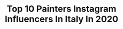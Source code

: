 ---
title: Top 10 Painters Instagram Influencers In Italy In 2020
description: >-
  Find top painters Instagram influencers in Italy in 2020. Most popular hashtags: #painting #art #contemporaryart #italianartist.
platform: Instagram
profiles:
  - username: "gloriabiagetti"
    fullname: >-
      ☽ 𝖌𝖑𝖔𝖗𝖌𝖊𝖔𝖚𝖘 𝖒𝖆𝖐𝖊𝖚𝖕 ☾
    location: "Italy"
    followers: 4471
    engagement: 2673
    commentsToLikes: 0.106090
    avatar: "https://scontent-gmp1-1.cdninstagram.com/v/t51.2885-19/s320x320/90090167_831500627255519_4566113941515665408_n.jpg?_nc_ht=scontent-gmp1-1.cdninstagram.com&_nc_ohc=hsKDywciS9sAX-66ic1&oh=7a33e755057f7a10e8ff6f5c58ad7218&oe=5EA5FCB7"
    verified: false
    hashtags: "#lion, #makeupbyme, #globalmakeupartist, #nyxcosmeticsitaly"
  - username: "niceandthefox"
    fullname: >-
      Nice And The Fox
    location: "Italy"
    followers: 4853
    engagement: 1520
    commentsToLikes: 0.042204
    avatar: "https://scontent-xsp1-2.cdninstagram.com/v/t51.2885-19/s320x320/58453957_429650007822413_8686676990880645120_n.jpg?_nc_ht=scontent-xsp1-2.cdninstagram.com&_nc_ohc=R8oEkgIJqigAX9lay8K&oh=f6cdb6c300420f38d3190c6ee68a746b&oe=5EB30DA2"
    verified: false
    hashtags: "#fineart, #artstudio, #portraitpainting, #artoftheday"
  - username: "carolyneroehm"
    fullname: >-
      Carolyne Roehm
    location: "Italy"
    followers: 42134
    engagement: 547
    commentsToLikes: 0.085352
    avatar: "https://scontent-lht6-1.cdninstagram.com/v/t51.2885-19/s320x320/12145378_1660678970841609_1123476585_a.jpg?_nc_ht=scontent-lht6-1.cdninstagram.com&_nc_ohc=SnHWmyq1XjgAX-cugfg&oh=87e4bd026d3953904a013c16ecd7f60d&oe=5EBA6B0C"
    verified: true
    hashtags: "#colbaltblue, #blueandwhiteforever, #lovelockets, #australia"
  - username: "lucaluceartgallery_makeup"
    fullname: >-
      LUCA LUCE
    location: "Italy"
    followers: 306731
    engagement: 166
    commentsToLikes: 0.021773
    avatar: "https://scontent-lhr8-1.cdninstagram.com/v/t51.2885-19/s320x320/83883308_187557439178069_3678708848450863104_n.jpg?_nc_ht=scontent-lhr8-1.cdninstagram.com&_nc_ohc=0VRIlCoJcMEAX_MOO7R&oh=62c09530e7d6468c3163a39208ccae09&oe=5EBA6A0C"
    verified: true
    hashtags: "#illusion, #covid, #splatter, #mehronmakeup"
  - username: "stefano_rookie"
    fullname: >-
      Stefano Rookie Casati
    location: "Italy"
    followers: 9765
    engagement: 1457
    commentsToLikes: 0.038526
    avatar: "https://scontent-ams4-1.cdninstagram.com/v/t51.2885-19/s320x320/19050770_445014329202927_3006829590871015424_a.jpg?_nc_ht=scontent-ams4-1.cdninstagram.com&_nc_ohc=0Rji584NdawAX-ZJzFS&oh=914b874bb54643470876f754868e7f17&oe=5EBBFCF5"
    verified: false
    hashtags: "#arteastratta, #bleu, #artsamazingz, #minimalist"
  - username: "alessio_giffi"
    fullname: >-
      Alessio Giffi Art
    location: "Italy"
    followers: 93187
    engagement: 907
    commentsToLikes: 1.367471
    avatar: "https://scontent-lhr8-1.cdninstagram.com/v/t51.2885-19/s320x320/53117352_430851580992662_2499092129234550784_n.jpg?_nc_ht=scontent-lhr8-1.cdninstagram.com&_nc_ohc=gBF58zjhce0AX_hHaK-&oh=4a425b5729f8b72148d370f309c4e5b3&oe=5EB90845"
    verified: false
    hashtags: "#painting, #notredame, #notredameparis, #canvas"
  - username: "danielgravesart"
    fullname: >-
      Daniel Graves Art
    location: "Italy"
    followers: 18358
    engagement: 526
    commentsToLikes: 0.012039
    avatar: "https://scontent-lht6-1.cdninstagram.com/v/t51.2885-19/s320x320/35432195_201762063878107_2137426466680340480_n.jpg?_nc_ht=scontent-lht6-1.cdninstagram.com&_nc_ohc=VvtGsQxZF4oAX8C-NWu&oh=0fb1e2318e25dcbdb0c5055b1113d1cd&oe=5EBB6623"
    verified: false
    hashtags: "#hermannhesse, #portraitpaintings, #capturingtheartist, #fineart"
  - username: "rabaramaofficial"
    fullname: >-
      Rabarama Official
    location: "Italy"
    followers: 10926
    engagement: 632
    commentsToLikes: 0.078502
    avatar: "https://scontent-lht6-1.cdninstagram.com/v/t51.2885-19/s320x320/56464456_833055953715393_1065468922418954240_n.jpg?_nc_ht=scontent-lht6-1.cdninstagram.com&_nc_ohc=P0Yhbl6JrdEAX-SLUCS&oh=a20ef6a9ef9b51667fc093b5998c5d45&oe=5EB8D7EF"
    verified: false
    hashtags: "#beauty, #opposites, #handpaintedbronze, #atelier"
  - username: "ladybboriginal"
    fullname: >-
      Beatrice Bettoni
    location: "Italy"
    followers: 19978
    engagement: 555
    commentsToLikes: 0.021078
    avatar: "https://instagram.ffor9-1.fna.fbcdn.net/v/t51.2885-19/s320x320/47582309_347349529378517_5206904009603940352_n.jpg?_nc_ht=instagram.ffor9-1.fna.fbcdn.net&_nc_ohc=SXNqnbB6EYQAX9S9gRW&oh=3c35c33fbd79245587161ec7dcafbd90&oe=5EB8E8DE"
    verified: false
    hashtags: "#goodvibes, #loveyourself, #women, #kepoke"
  - username: "mr_werewolf"
    fullname: >-
      Mr.Werewolf
    location: "Italy"
    followers: 246699
    engagement: 944
    commentsToLikes: 0.010941
    avatar: "https://scontent-lhr8-1.cdninstagram.com/v/t51.2885-19/s320x320/16123778_1075712279223233_214314968240095232_n.jpg?_nc_ht=scontent-lhr8-1.cdninstagram.com&_nc_ohc=5XNsNseGZzIAX-F4vxd&oh=8b9f3ac31028111a9e1074ff19e17f16&oe=5EB9B946"
    verified: true
    hashtags: "#worldof1920, #illustrations, #karmaisabitch, #thankyou"
---